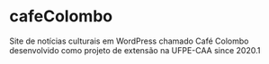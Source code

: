 # cafeColombo
Site de notícias culturais em WordPress chamado Café Colombo desenvolvido como projeto de extensão na UFPE-CAA since 2020.1

